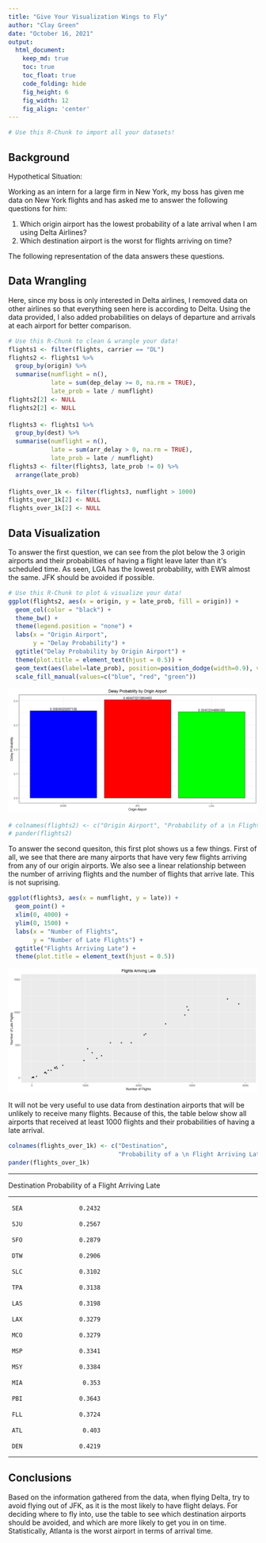 ```yaml
---
title: "Give Your Visualization Wings to Fly"
author: "Clay Green"
date: "October 16, 2021"
output:
  html_document:  
    keep_md: true
    toc: true
    toc_float: true
    code_folding: hide
    fig_height: 6
    fig_width: 12
    fig_align: 'center'
---
```







```r
# Use this R-Chunk to import all your datasets!
```

## Background

Hypothetical Situation:

Working as an intern for a large firm in New York, my boss has given me data on New York flights and has asked me to answer the following questions for him:

1. Which origin airport has the lowest probability of a late arrival when I am using Delta Airlines?
2. Which destination airport is the worst for flights arriving on time?

The following representation of the data answers these questions.

## Data Wrangling

Here, since my boss is only interested in Delta airlines, I removed data on other airlines so that everything seen here is according to Delta. Using the data provided, I also added probabilities on delays of departure and arrivals at each airport for better comparison. 

```r
# Use this R-Chunk to clean & wrangle your data!
flights1 <- filter(flights, carrier == "DL")
flights2 <- flights1 %>% 
  group_by(origin) %>% 
  summarise(numflight = n(),
            late = sum(dep_delay >= 0, na.rm = TRUE),
            late_prob = late / numflight)
flights2[2] <- NULL
flights2[2] <- NULL

flights3 <- flights1 %>% 
  group_by(dest) %>% 
  summarise(numflight = n(),
            late = sum(arr_delay > 0, na.rm = TRUE),
            late_prob = late / numflight)
flights3 <- filter(flights3, late_prob != 0) %>% 
  arrange(late_prob)

flights_over_1k <- filter(flights3, numflight > 1000)
flights_over_1k[2] <- NULL
flights_over_1k[2] <- NULL
```

## Data Visualization

To answer the first question, we can see from the plot below the 3 origin airports and their probabilities of having a flight leave later than it's scheduled time. As seen, LGA has the lowest probability, with EWR almost the same. JFK should be avoided if possible.

```r
# Use this R-Chunk to plot & visualize your data!
ggplot(flights2, aes(x = origin, y = late_prob, fill = origin)) +
  geom_col(color = "black") +
  theme_bw() +
  theme(legend.position = "none") +
  labs(x = "Origin Airport",
       y = "Delay Probability") +
  ggtitle("Delay Probability by Origin Airport") +
  theme(plot.title = element_text(hjust = 0.5)) +
  geom_text(aes(label=late_prob), position=position_dodge(width=0.9), vjust=-0.25) +
  scale_fill_manual(values=c("blue", "red", "green"))
```

![](AirportAnalysis_files/figure-html/plot_data-1.png)<!-- -->

```r
# colnames(flights2) <- c("Origin Airport", "Probability of a \n Flight Being Delayed")
# pander(flights2)
```


To answer the second quesiton, this first plot shows us a few things. First of all, we see that there are many airports that have very few flights arriving from any of our origin airports. We also see a linear relationship between the number of arriving flights and the number of flights that arrive late. This is not suprising.

```r
ggplot(flights3, aes(x = numflight, y = late)) +
  geom_point() +
  xlim(0, 4000) +
  ylim(0, 1500) +
  labs(x = "Number of Flights",
       y = "Number of Late Flights") +
  ggtitle("Flights Arriving Late") +
  theme(plot.title = element_text(hjust = 0.5))
```

![](AirportAnalysis_files/figure-html/unnamed-chunk-2-1.png)<!-- -->

It will not be very useful to use data from destination airports that will be unlikely to receive many flights. Because of this, the table below show all airports that received at least 1000 flights and their probabilities of having a late arrival.

```r
colnames(flights_over_1k) <- c("Destination", 
                               "Probability of a \n Flight Arriving Late")
pander(flights_over_1k)
```


-----------------------------------------
 Destination   Probability of a   Flight 
                     Arriving Late       
------------- ---------------------------
     SEA                0.2432           

     SJU                0.2567           

     SFO                0.2879           

     DTW                0.2906           

     SLC                0.3102           

     TPA                0.3138           

     LAS                0.3198           

     LAX                0.3279           

     MCO                0.3279           

     MSP                0.3341           

     MSY                0.3384           

     MIA                 0.353           

     PBI                0.3643           

     FLL                0.3724           

     ATL                 0.403           

     DEN                0.4219           
-----------------------------------------

## Conclusions
Based on the information gathered from the data, when flying Delta, try to avoid flying out of JFK, as it is the most likely to have flight delays. For deciding where to fly into, use the table to see which destination airports should be avoided, and which are more likely to get you in on time. Statistically, Atlanta is the worst airport in terms of arrival time. 
